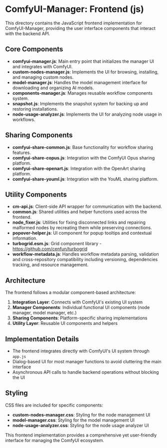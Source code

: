 # ComfyUI-Manager: Frontend (js)

This directory contains the JavaScript frontend implementation for ComfyUI-Manager, providing the user interface components that interact with the backend API.

## Core Components

- **comfyui-manager.js**: Main entry point that initializes the manager UI and integrates with ComfyUI.
- **custom-nodes-manager.js**: Implements the UI for browsing, installing, and managing custom nodes.
- **model-manager.js**: Handles the model management interface for downloading and organizing AI models.
- **components-manager.js**: Manages reusable workflow components system.
- **snapshot.js**: Implements the snapshot system for backing up and restoring installations.
- **node-usage-analyzer.js**: Implements the UI for analyzing node usage in workflows.

## Sharing Components

- **comfyui-share-common.js**: Base functionality for workflow sharing features.
- **comfyui-share-copus.js**: Integration with the ComfyUI Opus sharing platform.
- **comfyui-share-openart.js**: Integration with the OpenArt sharing platform.
- **comfyui-share-youml.js**: Integration with the YouML sharing platform.

## Utility Components

- **cm-api.js**: Client-side API wrapper for communication with the backend.
- **common.js**: Shared utilities and helper functions used across the frontend.
- **node_fixer.js**: Utilities for fixing disconnected links and repairing malformed nodes by recreating them while preserving connections.
- **popover-helper.js**: UI component for popup tooltips and contextual information.
- **turbogrid.esm.js**: Grid component library - https://github.com/cenfun/turbogrid
- **workflow-metadata.js**: Handles workflow metadata parsing, validation and cross-repository compatibility including versioning, dependencies tracking, and resource management.

## Architecture

The frontend follows a modular component-based architecture:

1. **Integration Layer**: Connects with ComfyUI's existing UI system
2. **Manager Components**: Individual functional UI components (node manager, model manager, etc.)
3. **Sharing Components**: Platform-specific sharing implementations
4. **Utility Layer**: Reusable UI components and helpers

## Implementation Details

- The frontend integrates directly with ComfyUI's UI system through `app.js`
- Dialog-based UI for most manager functions to avoid cluttering the main interface
- Asynchronous API calls to handle backend operations without blocking the UI

## Styling

CSS files are included for specific components:
- **custom-nodes-manager.css**: Styling for the node management UI
- **model-manager.css**: Styling for the model management UI
- **node-usage-analyzer.css**: Styling for the node usage analyzer UI

This frontend implementation provides a comprehensive yet user-friendly interface for managing the ComfyUI ecosystem.